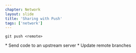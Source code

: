 ```yaml
---
chapter: Network
layout: slide
title: 'Sharing with Push'
tags: ['network']
---
```


	git push <remote>

<aside class="notes">
* Send code to an upstream server
* Update remote branches
</aside>